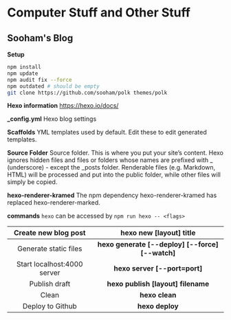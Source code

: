 # Computer Stuff and Other Stuff
## Sooham's Blog

**Setup** 
```bash
npm install
npm update
npm audit fix --force
npm outdated # should be empty
git clone https://github.com/sooham/polk themes/polk
```

**Hexo information**
https://hexo.io/docs/


**_config.yml**
Hexo blog settings

**Scaffolds**
YML templates used by default. Edit these to edit generated templates.

**Source Folder**
Source folder. This is where you put your site’s content. Hexo ignores hidden files and files or folders whose names are prefixed with _ (underscore) - except the \_posts folder. Renderable files (e.g. Markdown, HTML) will be processed and put into the public folder, while other files will simply be copied.

**hexo-renderer-kramed**
The npm dependency hexo-renderer-kramed has replaced hexo-renderer-marked.

**commands**
`hexo` can be accessed by `npm run hexo -- <flags>`

|     Create new blog post    |            **hexo new [layout] title**           |
|:---------------------------:|:------------------------------------------------:|
|    Generate static files    | **hexo generate [--deploy] [--force] [--watch]** |
| Start localhost:4000 server |           **hexo server [--port=port]**          |
|        Publish draft        |        **hexo publish [layout] filename**        |
|            Clean            |                  **hexo clean**                  |
|        Deploy to Github     |                 **hexo deploy**                  |


